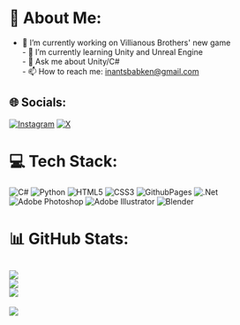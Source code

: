 # 💫 About Me:
- 🔭 I’m currently working on Villianous Brothers' new game<br>- 🌱 I’m currently learning Unity and Unreal Engine<br>- 💬 Ask me about Unity/C#<br>- 📫 How to reach me: inantsbabken@gmail.com<br>


## 🌐 Socials:
[![Instagram](https://img.shields.io/badge/Instagram-%23E4405F.svg?logo=Instagram&logoColor=white)](https://instagram.com/babken__inants) [![X](https://img.shields.io/badge/X-black.svg?logo=X&logoColor=white)](https://x.com/BabkenInants) 

# 💻 Tech Stack:
![C#](https://img.shields.io/badge/c%23-%23239120.svg?style=flat&logo=csharp&logoColor=white) ![Python](https://img.shields.io/badge/python-3670A0?style=flat&logo=python&logoColor=ffdd54) ![HTML5](https://img.shields.io/badge/html5-%23E34F26.svg?style=flat&logo=html5&logoColor=white) ![CSS3](https://img.shields.io/badge/css3-%231572B6.svg?style=flat&logo=css3&logoColor=white) ![GithubPages](https://img.shields.io/badge/github%20pages-121013?style=flat&logo=github&logoColor=white) ![.Net](https://img.shields.io/badge/.NET-5C2D91?style=flat&logo=.net&logoColor=white) ![Adobe Photoshop](https://img.shields.io/badge/adobe%20photoshop-%2331A8FF.svg?style=flat&logo=adobe%20photoshop&logoColor=white) ![Adobe Illustrator](https://img.shields.io/badge/adobe%20illustrator-%23FF9A00.svg?style=flat&logo=adobe%20illustrator&logoColor=white) ![Blender](https://img.shields.io/badge/blender-%23F5792A.svg?style=flat&logo=blender&logoColor=white)
# 📊 GitHub Stats:
![](https://github-readme-stats.vercel.app/api?username=babkeninants&theme=dark&hide_border=true&include_all_commits=true&count_private=true)<br/>
![](https://github-readme-streak-stats.herokuapp.com/?user=babkeninants&theme=dark&hide_border=true)<br/>
![](https://github-readme-stats.vercel.app/api/top-langs/?username=babkeninants&theme=dark&hide_border=true&include_all_commits=true&count_private=true&layout=compact)
---

[![](https://visitcount.itsvg.in/api?id=babkeninants&icon=0&color=12)](https://visitcount.itsvg.in)

  
<!-- Proudly created with GPRM ( https://gprm.itsvg.in ) -->
